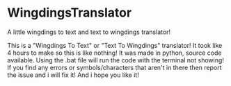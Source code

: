 # WingdingsTranslator
A little wingdings to text and text to wingdings translator!

This is a "Wingdings To Text" or "Text To Wingdings" translator!
It took like 4 hours to make so this is like nothing!
It was made in python, source code available.
Using the .bat file will run the code with the terminal not showing!
If you find any errors or symbols/characters that aren't in there then report the issue and i will fix it!
And i hope you like it!